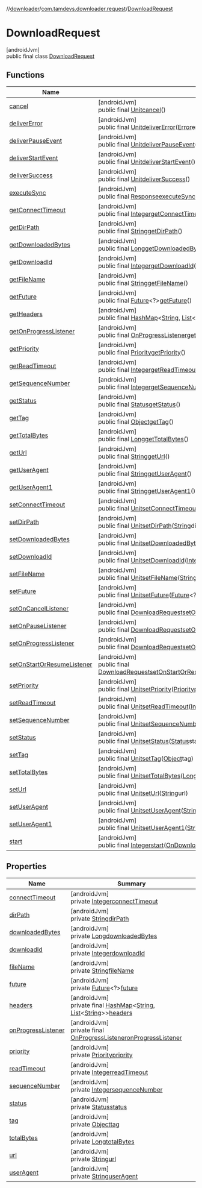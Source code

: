 //[downloader](../../../index.md)/[com.tamdevs.downloader.request](../index.md)/[DownloadRequest](index.md)

# DownloadRequest

[androidJvm]\
public final class [DownloadRequest](index.md)

## Functions

| Name | Summary |
|---|---|
| [cancel](cancel.md) | [androidJvm]<br>public final [Unit](https://kotlinlang.org/api/latest/jvm/stdlib/kotlin/-unit/index.html)[cancel](cancel.md)() |
| [deliverError](deliver-error.md) | [androidJvm]<br>public final [Unit](https://kotlinlang.org/api/latest/jvm/stdlib/kotlin/-unit/index.html)[deliverError](deliver-error.md)([Error](../../com.tamdevs.downloader/-error/index.md)error) |
| [deliverPauseEvent](deliver-pause-event.md) | [androidJvm]<br>public final [Unit](https://kotlinlang.org/api/latest/jvm/stdlib/kotlin/-unit/index.html)[deliverPauseEvent](deliver-pause-event.md)() |
| [deliverStartEvent](deliver-start-event.md) | [androidJvm]<br>public final [Unit](https://kotlinlang.org/api/latest/jvm/stdlib/kotlin/-unit/index.html)[deliverStartEvent](deliver-start-event.md)() |
| [deliverSuccess](deliver-success.md) | [androidJvm]<br>public final [Unit](https://kotlinlang.org/api/latest/jvm/stdlib/kotlin/-unit/index.html)[deliverSuccess](deliver-success.md)() |
| [executeSync](execute-sync.md) | [androidJvm]<br>public final [Response](../../com.tamdevs.downloader/-response/index.md)[executeSync](execute-sync.md)() |
| [getConnectTimeout](get-connect-timeout.md) | [androidJvm]<br>public final [Integer](https://developer.android.com/reference/kotlin/java/lang/Integer.html)[getConnectTimeout](get-connect-timeout.md)() |
| [getDirPath](get-dir-path.md) | [androidJvm]<br>public final [String](https://developer.android.com/reference/kotlin/java/lang/String.html)[getDirPath](get-dir-path.md)() |
| [getDownloadedBytes](get-downloaded-bytes.md) | [androidJvm]<br>public final [Long](https://developer.android.com/reference/kotlin/java/lang/Long.html)[getDownloadedBytes](get-downloaded-bytes.md)() |
| [getDownloadId](get-download-id.md) | [androidJvm]<br>public final [Integer](https://developer.android.com/reference/kotlin/java/lang/Integer.html)[getDownloadId](get-download-id.md)() |
| [getFileName](get-file-name.md) | [androidJvm]<br>public final [String](https://developer.android.com/reference/kotlin/java/lang/String.html)[getFileName](get-file-name.md)() |
| [getFuture](get-future.md) | [androidJvm]<br>public final [Future](https://developer.android.com/reference/kotlin/java/util/concurrent/Future.html)&lt;?&gt;[getFuture](get-future.md)() |
| [getHeaders](get-headers.md) | [androidJvm]<br>public final [HashMap](https://developer.android.com/reference/kotlin/java/util/HashMap.html)&lt;[String](https://developer.android.com/reference/kotlin/java/lang/String.html), [List](https://developer.android.com/reference/kotlin/java/util/List.html)&lt;[String](https://developer.android.com/reference/kotlin/java/lang/String.html)&gt;&gt;[getHeaders](get-headers.md)() |
| [getOnProgressListener](get-on-progress-listener.md) | [androidJvm]<br>public final [OnProgressListener](../../com.tamdevs.downloader/-on-progress-listener/index.md)[getOnProgressListener](get-on-progress-listener.md)() |
| [getPriority](get-priority.md) | [androidJvm]<br>public final [Priority](../../com.tamdevs.downloader/-priority/index.md)[getPriority](get-priority.md)() |
| [getReadTimeout](get-read-timeout.md) | [androidJvm]<br>public final [Integer](https://developer.android.com/reference/kotlin/java/lang/Integer.html)[getReadTimeout](get-read-timeout.md)() |
| [getSequenceNumber](get-sequence-number.md) | [androidJvm]<br>public final [Integer](https://developer.android.com/reference/kotlin/java/lang/Integer.html)[getSequenceNumber](get-sequence-number.md)() |
| [getStatus](get-status.md) | [androidJvm]<br>public final [Status](../../com.tamdevs.downloader/-status/index.md)[getStatus](get-status.md)() |
| [getTag](get-tag.md) | [androidJvm]<br>public final [Object](https://developer.android.com/reference/kotlin/java/lang/Object.html)[getTag](get-tag.md)() |
| [getTotalBytes](get-total-bytes.md) | [androidJvm]<br>public final [Long](https://developer.android.com/reference/kotlin/java/lang/Long.html)[getTotalBytes](get-total-bytes.md)() |
| [getUrl](get-url.md) | [androidJvm]<br>public final [String](https://developer.android.com/reference/kotlin/java/lang/String.html)[getUrl](get-url.md)() |
| [getUserAgent](get-user-agent.md) | [androidJvm]<br>public final [String](https://developer.android.com/reference/kotlin/java/lang/String.html)[getUserAgent](get-user-agent.md)() |
| [getUserAgent1](get-user-agent1.md) | [androidJvm]<br>public final [String](https://developer.android.com/reference/kotlin/java/lang/String.html)[getUserAgent1](get-user-agent1.md)() |
| [setConnectTimeout](set-connect-timeout.md) | [androidJvm]<br>public final [Unit](https://kotlinlang.org/api/latest/jvm/stdlib/kotlin/-unit/index.html)[setConnectTimeout](set-connect-timeout.md)([Integer](https://developer.android.com/reference/kotlin/java/lang/Integer.html)connectTimeout) |
| [setDirPath](set-dir-path.md) | [androidJvm]<br>public final [Unit](https://kotlinlang.org/api/latest/jvm/stdlib/kotlin/-unit/index.html)[setDirPath](set-dir-path.md)([String](https://developer.android.com/reference/kotlin/java/lang/String.html)dirPath) |
| [setDownloadedBytes](set-downloaded-bytes.md) | [androidJvm]<br>public final [Unit](https://kotlinlang.org/api/latest/jvm/stdlib/kotlin/-unit/index.html)[setDownloadedBytes](set-downloaded-bytes.md)([Long](https://developer.android.com/reference/kotlin/java/lang/Long.html)downloadedBytes) |
| [setDownloadId](set-download-id.md) | [androidJvm]<br>public final [Unit](https://kotlinlang.org/api/latest/jvm/stdlib/kotlin/-unit/index.html)[setDownloadId](set-download-id.md)([Integer](https://developer.android.com/reference/kotlin/java/lang/Integer.html)downloadId) |
| [setFileName](set-file-name.md) | [androidJvm]<br>public final [Unit](https://kotlinlang.org/api/latest/jvm/stdlib/kotlin/-unit/index.html)[setFileName](set-file-name.md)([String](https://developer.android.com/reference/kotlin/java/lang/String.html)fileName) |
| [setFuture](set-future.md) | [androidJvm]<br>public final [Unit](https://kotlinlang.org/api/latest/jvm/stdlib/kotlin/-unit/index.html)[setFuture](set-future.md)([Future](https://developer.android.com/reference/kotlin/java/util/concurrent/Future.html)&lt;?&gt;future) |
| [setOnCancelListener](set-on-cancel-listener.md) | [androidJvm]<br>public final [DownloadRequest](index.md)[setOnCancelListener](set-on-cancel-listener.md)([OnCancelListener](../../com.tamdevs.downloader/-on-cancel-listener/index.md)onCancelListener) |
| [setOnPauseListener](set-on-pause-listener.md) | [androidJvm]<br>public final [DownloadRequest](index.md)[setOnPauseListener](set-on-pause-listener.md)([OnPauseListener](../../com.tamdevs.downloader/-on-pause-listener/index.md)onPauseListener) |
| [setOnProgressListener](set-on-progress-listener.md) | [androidJvm]<br>public final [DownloadRequest](index.md)[setOnProgressListener](set-on-progress-listener.md)([OnProgressListener](../../com.tamdevs.downloader/-on-progress-listener/index.md)onProgressListener) |
| [setOnStartOrResumeListener](set-on-start-or-resume-listener.md) | [androidJvm]<br>public final [DownloadRequest](index.md)[setOnStartOrResumeListener](set-on-start-or-resume-listener.md)([OnStartOrResumeListener](../../com.tamdevs.downloader/-on-start-or-resume-listener/index.md)onStartOrResumeListener) |
| [setPriority](set-priority.md) | [androidJvm]<br>public final [Unit](https://kotlinlang.org/api/latest/jvm/stdlib/kotlin/-unit/index.html)[setPriority](set-priority.md)([Priority](../../com.tamdevs.downloader/-priority/index.md)priority) |
| [setReadTimeout](set-read-timeout.md) | [androidJvm]<br>public final [Unit](https://kotlinlang.org/api/latest/jvm/stdlib/kotlin/-unit/index.html)[setReadTimeout](set-read-timeout.md)([Integer](https://developer.android.com/reference/kotlin/java/lang/Integer.html)readTimeout) |
| [setSequenceNumber](set-sequence-number.md) | [androidJvm]<br>public final [Unit](https://kotlinlang.org/api/latest/jvm/stdlib/kotlin/-unit/index.html)[setSequenceNumber](set-sequence-number.md)([Integer](https://developer.android.com/reference/kotlin/java/lang/Integer.html)sequenceNumber) |
| [setStatus](set-status.md) | [androidJvm]<br>public final [Unit](https://kotlinlang.org/api/latest/jvm/stdlib/kotlin/-unit/index.html)[setStatus](set-status.md)([Status](../../com.tamdevs.downloader/-status/index.md)status) |
| [setTag](set-tag.md) | [androidJvm]<br>public final [Unit](https://kotlinlang.org/api/latest/jvm/stdlib/kotlin/-unit/index.html)[setTag](set-tag.md)([Object](https://developer.android.com/reference/kotlin/java/lang/Object.html)tag) |
| [setTotalBytes](set-total-bytes.md) | [androidJvm]<br>public final [Unit](https://kotlinlang.org/api/latest/jvm/stdlib/kotlin/-unit/index.html)[setTotalBytes](set-total-bytes.md)([Long](https://developer.android.com/reference/kotlin/java/lang/Long.html)totalBytes) |
| [setUrl](set-url.md) | [androidJvm]<br>public final [Unit](https://kotlinlang.org/api/latest/jvm/stdlib/kotlin/-unit/index.html)[setUrl](set-url.md)([String](https://developer.android.com/reference/kotlin/java/lang/String.html)url) |
| [setUserAgent](set-user-agent.md) | [androidJvm]<br>public final [Unit](https://kotlinlang.org/api/latest/jvm/stdlib/kotlin/-unit/index.html)[setUserAgent](set-user-agent.md)([String](https://developer.android.com/reference/kotlin/java/lang/String.html)userAgent) |
| [setUserAgent1](set-user-agent1.md) | [androidJvm]<br>public final [Unit](https://kotlinlang.org/api/latest/jvm/stdlib/kotlin/-unit/index.html)[setUserAgent1](set-user-agent1.md)([String](https://developer.android.com/reference/kotlin/java/lang/String.html)userAgent) |
| [start](start.md) | [androidJvm]<br>public final [Integer](https://developer.android.com/reference/kotlin/java/lang/Integer.html)[start](start.md)([OnDownloadListener](../../com.tamdevs.downloader/-on-download-listener/index.md)onDownloadListener) |

## Properties

| Name | Summary |
|---|---|
| [connectTimeout](index.md#1182588386%2FProperties%2F1725225430) | [androidJvm]<br>private [Integer](https://developer.android.com/reference/kotlin/java/lang/Integer.html)[connectTimeout](index.md#1182588386%2FProperties%2F1725225430) |
| [dirPath](index.md#664891855%2FProperties%2F1725225430) | [androidJvm]<br>private [String](https://developer.android.com/reference/kotlin/java/lang/String.html)[dirPath](index.md#664891855%2FProperties%2F1725225430) |
| [downloadedBytes](index.md#1501928157%2FProperties%2F1725225430) | [androidJvm]<br>private [Long](https://developer.android.com/reference/kotlin/java/lang/Long.html)[downloadedBytes](index.md#1501928157%2FProperties%2F1725225430) |
| [downloadId](index.md#-153934154%2FProperties%2F1725225430) | [androidJvm]<br>private [Integer](https://developer.android.com/reference/kotlin/java/lang/Integer.html)[downloadId](index.md#-153934154%2FProperties%2F1725225430) |
| [fileName](index.md#-896659502%2FProperties%2F1725225430) | [androidJvm]<br>private [String](https://developer.android.com/reference/kotlin/java/lang/String.html)[fileName](index.md#-896659502%2FProperties%2F1725225430) |
| [future](index.md#-1590085962%2FProperties%2F1725225430) | [androidJvm]<br>private [Future](https://developer.android.com/reference/kotlin/java/util/concurrent/Future.html)&lt;?&gt;[future](index.md#-1590085962%2FProperties%2F1725225430) |
| [headers](index.md#-2004987109%2FProperties%2F1725225430) | [androidJvm]<br>private final [HashMap](https://developer.android.com/reference/kotlin/java/util/HashMap.html)&lt;[String](https://developer.android.com/reference/kotlin/java/lang/String.html), [List](https://developer.android.com/reference/kotlin/java/util/List.html)&lt;[String](https://developer.android.com/reference/kotlin/java/lang/String.html)&gt;&gt;[headers](index.md#-2004987109%2FProperties%2F1725225430) |
| [onProgressListener](index.md#758761241%2FProperties%2F1725225430) | [androidJvm]<br>private final [OnProgressListener](../../com.tamdevs.downloader/-on-progress-listener/index.md)[onProgressListener](index.md#758761241%2FProperties%2F1725225430) |
| [priority](index.md#1386762997%2FProperties%2F1725225430) | [androidJvm]<br>private [Priority](../../com.tamdevs.downloader/-priority/index.md)[priority](index.md#1386762997%2FProperties%2F1725225430) |
| [readTimeout](index.md#-344849066%2FProperties%2F1725225430) | [androidJvm]<br>private [Integer](https://developer.android.com/reference/kotlin/java/lang/Integer.html)[readTimeout](index.md#-344849066%2FProperties%2F1725225430) |
| [sequenceNumber](index.md#171489263%2FProperties%2F1725225430) | [androidJvm]<br>private [Integer](https://developer.android.com/reference/kotlin/java/lang/Integer.html)[sequenceNumber](index.md#171489263%2FProperties%2F1725225430) |
| [status](index.md#1953855335%2FProperties%2F1725225430) | [androidJvm]<br>private [Status](../../com.tamdevs.downloader/-status/index.md)[status](index.md#1953855335%2FProperties%2F1725225430) |
| [tag](index.md#1719939975%2FProperties%2F1725225430) | [androidJvm]<br>private [Object](https://developer.android.com/reference/kotlin/java/lang/Object.html)[tag](index.md#1719939975%2FProperties%2F1725225430) |
| [totalBytes](index.md#791812978%2FProperties%2F1725225430) | [androidJvm]<br>private [Long](https://developer.android.com/reference/kotlin/java/lang/Long.html)[totalBytes](index.md#791812978%2FProperties%2F1725225430) |
| [url](index.md#787871570%2FProperties%2F1725225430) | [androidJvm]<br>private [String](https://developer.android.com/reference/kotlin/java/lang/String.html)[url](index.md#787871570%2FProperties%2F1725225430) |
| [userAgent](index.md#681485863%2FProperties%2F1725225430) | [androidJvm]<br>private [String](https://developer.android.com/reference/kotlin/java/lang/String.html)[userAgent](index.md#681485863%2FProperties%2F1725225430) |
